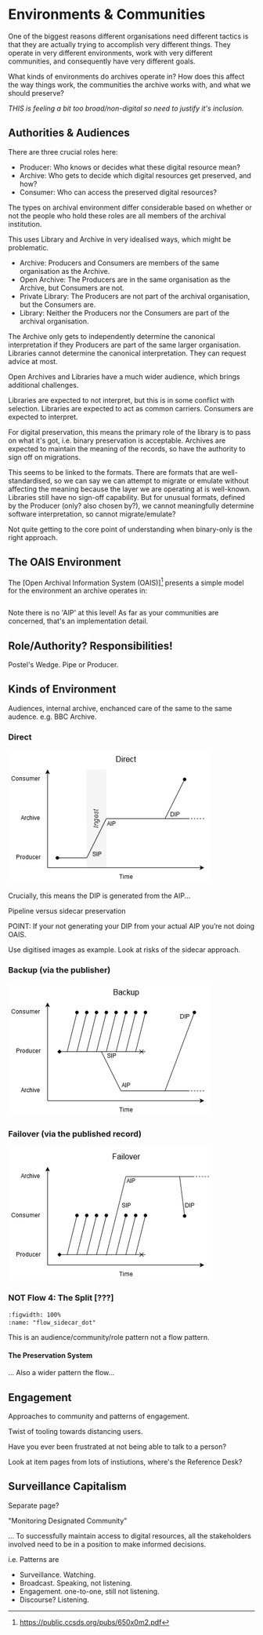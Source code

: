 # Environments & Communities

One of the biggest reasons different organisations need different tactics is that they are actually trying to accomplish very different things. They operate in very different environments, work with very different communities, and consequently have very different goals.

What kinds of environments do archives operate in? How does this affect the way things work, the communities the archive works with, and what we should preserve?

_THIS is feeling a bit too broad/non-digital so need to justify it's inclusion._

## Authorities & Audiences

There are three crucial roles here:

- Producer: Who knows or decides what these digital resource mean?
- Archive: Who gets to decide which digital resources get preserved, and how?
- Consumer: Who can access the preserved digital resources?

The types on archival environment differ considerable based on whether or not the people who hold these roles are all members of the archival institution.

This uses Library and Archive in very idealised ways, which might be problematic.

- Archive: Producers and Consumers are members of the same organisation as the Archive.
- Open Archive: The Producers are in the same organisation as the Archive, but Consumers are not.
- Private Library: The Producers are not part of the archival organisation, but the Consumers are.
- Library: Neither the Producers nor the Consumers are part of the archival organisation.

The Archive only gets to independently determine the canonical interpretation if they Producers are part of the same larger organisation. Libraries cannot determine the canonical interpretation. They can request advice at most.

Open Archives and Libraries have a much wider audience, which brings additional challenges.

Libraries are expected to not interpret, but this is in some conflict with selection. Libraries are expected to act as common carriers. Consumers are expected to interpret.

For digital preservation, this means the primary role of the library is to pass on what it's got, i.e. binary preservation is acceptable.  Archives are expected to maintain the meaning of the records, so have the authority to sign off on migrations.

This seems to be linked to the formats.  There are formats that are well-standardised, so we can say we can attempt to migrate or emulate without affecting the meaning because the layer we are operating at is well-known. Libraries still have no sign-off capability.  But for unusual formats, defined by the Producer (only? also chosen by?), we cannot meaningfully determine software interpretation, so cannot migrate/emulate?

Not quite getting to the core point of understanding when binary-only is the right approach.




## The OAIS Environment

The [Open Archival Information System (OAIS)][^oais] presents a simple model for the environment an archive operates in:

```{image} _oais_environment.svg
```

Note there is no 'AIP' at this level! As far as your communities are concerned, that's an implementation detail.

## Role/Authority? Responsibilities!

Postel's Wedge. Pipe or Producer. 



## Kinds of Environment

Audiences, internal archive, enchanced care of the same to the same audence. e.g. BBC Archive.


### Direct 

![Space-time plot visualising events in the OAIS environment pattern.](./images/spacetime-context-direct.png)

Crucially, this means the DIP is generated from the AIP...

Pipeline versus sidecar preservation

POINT: If your not generating your DIP from your actual AIP you’re not doing OAIS.

Use digitised images as example. Look at risks of the sidecar approach. 



### Backup (via the publisher)

![Space-time plot visualising events in the 'backup' environment pattern.](./images/spacetime-plots-context-backup.png)

### Failover (via the published record)

![Space-time plot visualising events in the 'failover' environment pattern.](./images/spacetime-plots-context-failover.png)



[^oais]: https://public.ccsds.org/pubs/650x0m2.pdf


### NOT Flow 4: The Split [???]

```{glue:figure} flow_sidecar_dot
:figwidth: 100%
:name: "flow_sidecar_dot"

```

This is an audience/community/role pattern not a flow pattern.

#### The Preservation System

... Also a wider pattern the flow...






## Engagement

Approaches to community and patterns of engagement.

Twist of tooling towards distancing users. 

Have you ever been frustrated at not being able to talk to a person?

Look at item pages from lots of instiutions, where's the Reference Desk?

## Surveillance Capitalism

Separate page?

"Monitoring Designated Community"

...
To successfully maintain access to digital resources, all the stakeholders involved need to be in a position to make informed decisions.


i.e. Patterns are

- Surveillance. Watching.
- Broadcast. Speaking, not listening.
- Engagement. one-to-one, still not listening.
- Discourse? Listening.

